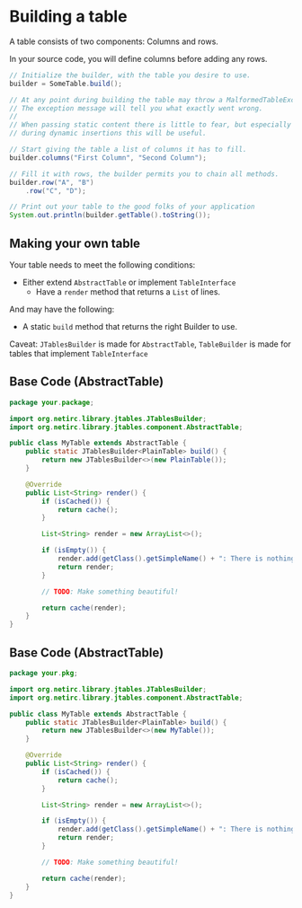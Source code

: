 # Building a table

A table consists of two components: Columns and rows.

In your source code, you will define columns before adding any rows.

```java
// Initialize the builder, with the table you desire to use.
builder = SomeTable.build();

// At any point during building the table may throw a MalformedTableException
// The exception message will tell you what exactly went wrong.
//
// When passing static content there is little to fear, but especially
// during dynamic insertions this will be useful.

// Start giving the table a list of columns it has to fill.
builder.columns("First Column", "Second Column");

// Fill it with rows, the builder permits you to chain all methods.
builder.row("A", "B")
    .row("C", "D");

// Print out your table to the good folks of your application
System.out.println(builder.getTable().toString());
```

## Making your own table

Your table needs to meet the following conditions:

* Either extend `AbstractTable` or implement `TableInterface`
    * Have a `render` method that returns a `List` of lines.

And may have the following:

* A static `build` method that returns the right Builder to use.

Caveat: `JTablesBuilder` is made for `AbstractTable`,
`TableBuilder` is made for tables that implement `TableInterface`

## Base Code (AbstractTable)

```java
package your.package;

import org.netirc.library.jtables.JTablesBuilder;
import org.netirc.library.jtables.component.AbstractTable;

public class MyTable extends AbstractTable {
    public static JTablesBuilder<PlainTable> build() {
        return new JTablesBuilder<>(new PlainTable());
    }

    @Override
    public List<String> render() {
        if (isCached()) {
            return cache();
        }

        List<String> render = new ArrayList<>();

        if (isEmpty()) {
            render.add(getClass().getSimpleName() + ": There is nothing to display.");
            return render;
        }

        // TODO: Make something beautiful!

        return cache(render);
    }
}
```

## Base Code (AbstractTable)

```java
package your.pkg;

import org.netirc.library.jtables.JTablesBuilder;
import org.netirc.library.jtables.component.AbstractTable;

public class MyTable extends AbstractTable {
    public static JTablesBuilder<PlainTable> build() {
        return new JTablesBuilder<>(new MyTable());
    }

    @Override
    public List<String> render() {
        if (isCached()) {
            return cache();
        }

        List<String> render = new ArrayList<>();

        if (isEmpty()) {
            render.add(getClass().getSimpleName() + ": There is nothing to display.");
            return render;
        }

        // TODO: Make something beautiful!

        return cache(render);
    }
}
```
